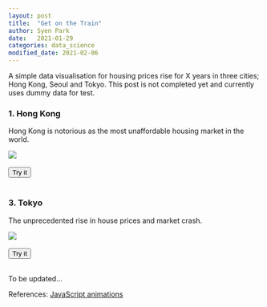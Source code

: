 ```yaml
---
layout: post
title:  "Get on the Train"
author: Syen Park
date:   2021-01-29
categories: data_science
modified_date: 2021-02-06
---
```

A simple data visualisation for housing prices rise for X years in three cities; Hong Kong, Seoul and Tokyo. This post is not completed yet and currently uses dummy data for test.

### __1. Hong Kong__
Hong Kong is notorious as the most unaffordable housing market in the world.

<html>
  <head>
    <style>
      #trainHKG {
        position: relative;
        cursor: pointer;
      }

      #HKG {
        position: relative;
        cursor: pointer;
      }

      .container {
        height: 20px;
        position: relative;
        border: none;
      }

      .horizontal-center {
        margin: 0;
        position: absolute;
        left: 48%;
      }
    </style>
  </head>
  <body>
    <img id="trainHKG" src="https://js.cx/clipart/train.gif">
    <br/><br/>
    <img id='HKG' width="10%" height="10%" src="https://image.freepik.com/free-icon/running-man_318-1564.jpg">
    <br/><br/>
    <p id='year' style="text-align:center">Year 1980</p>
    <div class="container">
      <div class="horizontal-center">
        <button type="button" onclick="trainHKG()">Play</button>
      </div>
    </div>
    <br/><br/>
    <script src="{{ site.baseurl }}{% link assets/js/2021-01-29-get-on-the-train.js %}"></script>
  </body>
</html>

### __2. Seoul__
My hometown.  

<html>
  <head>
    <style>
      #trainSEL {
        position: relative;
        cursor: pointer;
      }
    </style>
  </head>
  <body>
    <img id="trainSEL" src="https://js.cx/clipart/train.gif">
    <br/><br/>
    <button type="button" onclick="trainSEL()">Try it</button>
    <br/><br/>
    <script src="{{ site.baseurl }}{% link assets/js/2021-01-29-get-on-the-train.js %}"></script>
  </body>
</html>

### __3. Tokyo__
The unprecedented rise in house prices and market crash.  


<html>
  <head>
    <style>
      #trainTYO {
        position: relative;
        cursor: pointer;
      }
    </style>
  </head>
  <body>
    <img id="trainTYO" src="https://js.cx/clipart/train.gif">
    <br/><br/>
    <button type="button" onclick="trainTYO()">Try it</button>
    <br/><br/>
    <script src="{{ site.baseurl }}{% link assets/js/2021-01-29-get-on-the-train.js %}"></script>
  </body>
</html>

To be updated...

References: [JavaScript animations](https://javascript.info/js-animation)
